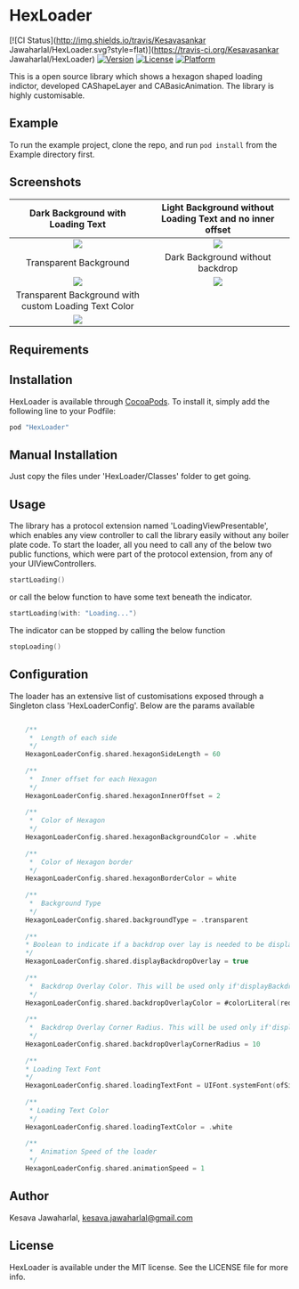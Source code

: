 # HexLoader

[![CI Status](http://img.shields.io/travis/Kesavasankar Jawaharlal/HexLoader.svg?style=flat)](https://travis-ci.org/Kesavasankar Jawaharlal/HexLoader)
[![Version](https://img.shields.io/cocoapods/v/HexLoader.svg?style=flat)](http://cocoapods.org/pods/HexLoader)
[![License](https://img.shields.io/cocoapods/l/HexLoader.svg?style=flat)](http://cocoapods.org/pods/HexLoader)
[![Platform](https://img.shields.io/cocoapods/p/HexLoader.svg?style=flat)](http://cocoapods.org/pods/HexLoader)

This is a open source library which shows a hexagon shaped loading indictor, developed CAShapeLayer and CABasicAnimation. The library is highly customisable.

## Example

To run the example project, clone the repo, and run `pod install` from the Example directory first.

## Screenshots
Dark Background with Loading Text            |  Light Background without Loading Text and no inner offset
:-------------------------:|:-------------------------:
![](https://github.com/Kesava-Jawaharlal/HexLoader/blob/master/Resources/HexLoaderDarkBackground.gif)  |  ![](https://github.com/Kesava-Jawaharlal/HexLoader/blob/master/Resources/HexLoaderLightBackground.gif)
Transparent Background     |  Dark Background without backdrop
![](https://github.com/Kesava-Jawaharlal/HexLoader/blob/master/Resources/HexLoaderTransparentBackground.gif)  |  ![](https://github.com/Kesava-Jawaharlal/HexLoader/blob/master/Resources/HexLoaderDarkBackgroundBare.gif)
Transparent Background with custom Loading Text Color  |
![](https://github.com/Kesava-Jawaharlal/HexLoader/blob/master/Resources/HexLoaderDarkBackgroundCustomTextColor.gif)  |

## Requirements

## Installation

HexLoader is available through [CocoaPods](http://cocoapods.org). To install
it, simply add the following line to your Podfile:

```ruby
pod "HexLoader"
```

## Manual Installation
Just copy the files under 'HexLoader/Classes' folder to get going.

## Usage

The library has a protocol extension named 'LoadingViewPresentable', which enables any view controller to call the library easily without any boiler plate code. To start the loader, all you need to call any of the below two public functions, which were part of the protocol extension, from any of your UIViewControllers.

```swift
startLoading()
```
or call the below function to have some text beneath the indicator.
```swift
startLoading(with: "Loading...")
```

The indicator can be stopped by calling the below function
```swift
stopLoading()
```
## Configuration
The loader has an extensive list of customisations exposed through a Singleton class 'HexLoaderConfig'. Below are the params available
```swift

	/**
     *  Length of each side
     */
    HexagonLoaderConfig.shared.hexagonSideLength = 60
    
    /**
     *  Inner offset for each Hexagon
     */
    HexagonLoaderConfig.shared.hexagonInnerOffset = 2
    
    /**
     *  Color of Hexagon
     */
    HexagonLoaderConfig.shared.hexagonBackgroundColor = .white
    
    /**
     *  Color of Hexagon border
     */
    HexagonLoaderConfig.shared.hexagonBorderColor = white
        
    /**
     *  Background Type
     */
    HexagonLoaderConfig.shared.backgroundType = .transparent
    
    /**
    * Boolean to indicate if a backdrop over lay is needed to be displayed
    */
    HexagonLoaderConfig.shared.displayBackdropOverlay = true
    
    /**
     *  Backdrop Overlay Color. This will be used only if'displayBackdropOverlay' var is set to true
     */
    HexagonLoaderConfig.shared.backdropOverlayColor = #colorLiteral(red: 0.4156862745, green: 0.7176470588, blue: 0.968627451, alpha: 1)
    
    /**
     *  Backdrop Overlay Corner Radius. This will be used only if'displayBackdropOverlay' var is set to true
     */
    HexagonLoaderConfig.shared.backdropOverlayCornerRadius = 10
    
    /**
    * Loading Text Font
    */
    HexagonLoaderConfig.shared.loadingTextFont = UIFont.systemFont(ofSize: 17)
    
    /**
     * Loading Text Color
     */
    HexagonLoaderConfig.shared.loadingTextColor = .white
    
    /**
     *  Animation Speed of the loader
     */
    HexagonLoaderConfig.shared.animationSpeed = 1

```


## Author

Kesava Jawaharlal, kesava.jawaharlal@gmail.com

## License

HexLoader is available under the MIT license. See the LICENSE file for more info.
